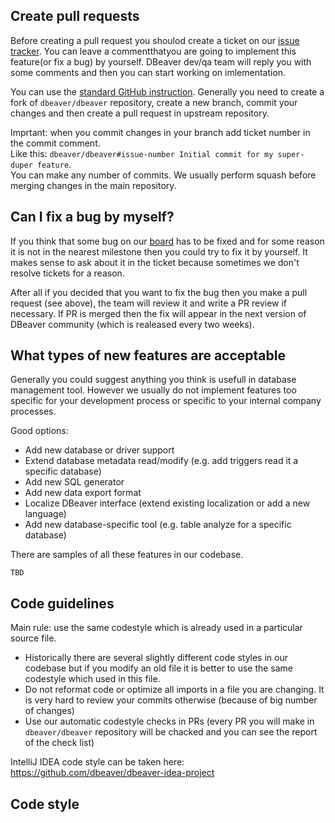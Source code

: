 ## Create pull requests

Before creating a pull request you shoulod create a ticket on our [issue tracker](https://github.com/dbeaver/dbeaver/issues). You can leave a commentthatyou are going to implement this feature(or fix a bug) by yourself. DBeaver dev/qa team will reply you with some comments and then you can start working on imlementation.  

You can use the [standard GitHub instruction](https://docs.github.com/en/pull-requests/collaborating-with-pull-requests/proposing-changes-to-your-work-with-pull-requests/creating-a-pull-request-from-a-fork). 
Generally you need to create a fork of `dbeaver/dbeaver` repository, create a new branch, commit your changes and then create a pull request in upstream repository.  

Imprtant: when you commit changes in your branch add ticket number in the commit comment.  
Like this: `dbeaver/dbeaver#issue-number Initial commit for my super-duper feature`.  
You can make any number of commits. We usually perform squash before merging changes in the main repository.  

## Can I fix a bug by myself?

If you think that some bug on our [board](https://github.com/dbeaver/dbeaver/issues) has to be fixed and for some reason it is not in the nearest milestone then you could try to fix it by yourself. It makes sense to ask about it in the ticket because sometimes we don't resolve tickets for a reason.  

After all if you decided that you want to fix the bug then you make a pull request (see above), the team will review it and write a PR review if necessary. If PR is merged then the fix will appear in the next version of DBeaver community (which is realeased every two weeks).

## What types of new features are acceptable

Generally you could suggest anything you think is usefull in database management tool. However we usually do not implement features too specific for your development process or specific to your internal company processes.  

Good options:
- Add new database or driver support
- Extend database metadata read/modify (e.g. add triggers read it a specific database)
- Add new SQL generator
- Add new data export format
- Localize DBeaver interface (extend existing localization or add a new language)
- Add new database-specific tool (e.g. table analyze for a specific database)

There are samples of all these features in our codebase.

```
TBD
```

## Code guidelines

Main rule: use the same codestyle which is already used in a particular source file.  

- Historically there are several slightly different code styles in our codebase but if you modify an old file it is better to use the same codestyle which used in this file.  
- Do not reformat code or optimize all imports in a file you are changing. It is very hard to review your commits otherwise (because of big number of changes)
- Use our automatic codestyle checks in PRs (every PR you will make in `dbeaver/dbeaver` repository will be chacked and you can see the report of the check list)

IntelliJ IDEA code style can be taken here: https://github.com/dbeaver/dbeaver-idea-project

## Code style

